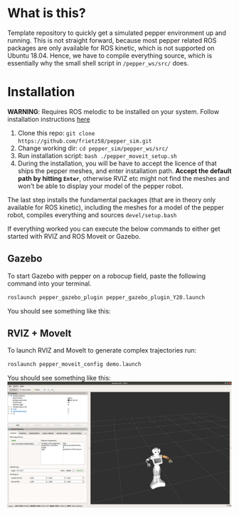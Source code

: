 # What is this?
Template repository to quickly get a simulated pepper environment up and running. This is not straight forward, because most pepper related ROS packages are only available for ROS kinetic, which is not supported on Ubuntu 18.04. Hence, we have to compile everything source, which is essentially why the small shell script in `/pepper_ws/src/` does.

# Installation
**WARNING**: Requires ROS melodic to be installed on your system. Follow installation instructions <a href="http://wiki.ros.org/melodic/Installation/Ubuntu" target="_blank">here</a>

1. Clone this repo: `git clone https://github.com/frietz58/pepper_sim.git`
2. Change working dir: `cd pepper_sim/pepper_ws/src/`
3. Run installation script: `bash ./pepper_moveit_setup.sh`
4. During the installation, you will be have to accept the licence of that ships the pepper meshes, and enter installation path. **Accept the default path by hitting `Enter`**, otherwise RVIZ etc might not find the meshes and won't be able to display your model of the pepper robot.

The last step installs the fundamental packages (that are in theory only available for ROS kinetic), including the meshes for a model of the pepper robot, compiles everything and sources `devel/setup.bash` 

If everything worked you can execute the below commands to either get started with RVIZ and ROS Moveit or Gazebo.

## Gazebo
To start Gazebo with pepper on a robocup field, paste the following command into your terminal. 
```bash
roslaunch pepper_gazebo_plugin pepper_gazebo_plugin_Y20.launch
```
You should see something like this:
<img src=""></img>

## RVIZ + MoveIt
To launch RVIZ and MoveIt to generate complex trajectories run:
```bash
roslaunch pepper_moveit_config demo.launch
```
You should see something like this:
<img src="rviz.png"></img>
